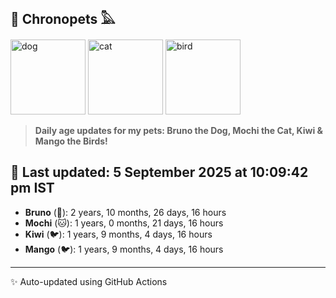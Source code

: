## 🐾 Chronopets 𓅓

<img src="https://media.giphy.com/media/3oriO0OEd9QIDdllqo/giphy.gif" width="120" height="120" alt="dog"> <img src="https://media.giphy.com/media/OmK8lulOMQ9XO/giphy.gif" width="120" height="120" alt="cat"> <img src="https://media.giphy.com/media/1dMNq7sH2v5i/giphy.gif" width="120" height="120" alt="bird"> 

> **Daily age updates for my pets: Bruno the Dog, Mochi the Cat, Kiwi & Mango the Birds!**

## 📅 Last updated: 5 September 2025 at 10:09:42 pm IST

- **Bruno** (🐶): 2 years, 10 months, 26 days, 16 hours
- **Mochi** (🐱): 1 years, 0 months, 21 days, 16 hours
- **Kiwi** (🐦): 1 years, 9 months, 4 days, 16 hours
- **Mango** (🐦): 1 years, 9 months, 4 days, 16 hours

---
✨ Auto-updated using GitHub Actions
